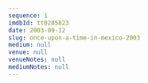 ```yaml
---
sequence: 1
imdbId: tt0285823
date: 2003-09-12
slug: once-upon-a-time-in-mexico-2003
medium: null
venue: null
venueNotes: null
mediumNotes: null
---
```


